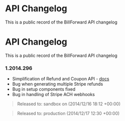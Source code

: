 API Changelog
=============

This is a public record of the BillForward API changelog

API Changelog
=============

This is a public record of the BillForward API changelog

### 1.2014.296 

-   Simplification of Refund and Coupon API - [docs](https://app-sandbox.billforward.net/#/api/method/refunds)
-   Bug when generating multiple Stripe refunds
-   Bug in setup components fixed
-   Bug in handling of Stripe ACH webhooks


>   Released to: sandbox on (2014/12/16 18:12 +00:00)

>   Released to: production (2014/12/17 12:30 +00:00)​
